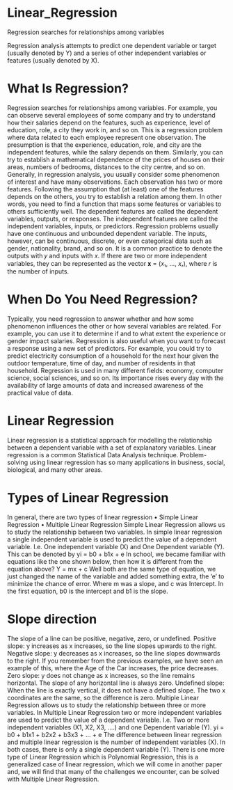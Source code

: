 # Linear_Regression
Regression searches for relationships among variables

Regression analysis attempts to predict one dependent variable or target (usually denoted by Y) and a series of other independent variables or features (usually denoted by X).
# What Is Regression?
Regression searches for relationships among variables.
For example, you can observe several employees of some company and try to understand how their salaries depend on the features, such as experience, level of education, role, a city they work in, and so on.
This is a regression problem where data related to each employee represent one observation. The presumption is that the experience, education, role, and city are the independent features, while the salary depends on them.
Similarly, you can try to establish a mathematical dependence of the prices of houses on their areas, numbers of bedrooms, distances to the city centre, and so on.
Generally, in regression analysis, you usually consider some phenomenon of interest and have many observations. Each observation has two or more features. Following the assumption that (at least) one of the features depends on the others, you try to establish a relation among them.
In other words, you need to find a function that maps some features or variables to others sufficiently well.
The dependent features are called the dependent variables, outputs, or responses.
The independent features are called the independent variables, inputs, or predictors.
Regression problems usually have one continuous and unbounded dependent variable. The inputs, however, can be continuous, discrete, or even categorical data such as gender, nationality, brand, and so on.
It is a common practice to denote the outputs with 𝑦 and inputs with 𝑥. If there are two or more independent variables, they can be represented as the vector 𝐱 = (𝑥₁, …, 𝑥ᵣ), where 𝑟 is the number of inputs.
# When Do You Need Regression?
Typically, you need regression to answer whether and how some phenomenon influences the other or how several variables are related. For example, you can use it to determine if and to what extent the experience or gender impact salaries.
Regression is also useful when you want to forecast a response using a new set of predictors. For example, you could try to predict electricity consumption of a household for the next hour given the outdoor temperature, time of day, and number of residents in that household.
Regression is used in many different fields: economy, computer science, social sciences, and so on. Its importance rises every day with the availability of large amounts of data and increased awareness of the practical value of data.
# Linear Regression
Linear regression is a statistical approach for modelling the relationship between a dependent variable with a set of explanatory variables. Linear regression is a common Statistical Data Analysis technique.
Problem-solving using linear regression has so many applications in business, social, biological, and many other areas.
# Types of Linear Regression
In general, there are two types of linear regression
      •	Simple Linear Regression
      •	Multiple Linear Regression
Simple Linear Regression allows us to study the relationship between two variables.
In simple linear regression a single independent variable is used to predict the value of a dependent variable.
I.e. One independent variable (X) and One Dependent variable (Y).
This can be denoted by
                  yi = b0 + b1x + e
In school, we became familiar with equations like the one shown below, then how it is different from the equation above?
                  Y = mx + c
Well both are the same type of equation, we just changed the name of the variable and added something extra, the ‘e’ to minimize the chance of error.
Where m was a slope, and c was Intercept. In the first equation, b0 is the intercept and b1 is the slope.
# Slope direction
The slope of a line can be positive, negative, zero, or undefined.
Positive slope: y increases as x increases, so the line slopes upwards to the right.
Negative slope: y decreases as x increases, so the line slopes downwards to the right. If you remember from the previous examples, we have seen an example of this, where the Age of the Car increases, the price decreases.
Zero slope: y does not change as x increases, so the line remains horizontal. The slope of any horizontal line is always zero.
Undefined slope: When the line is exactly vertical, it does not have a defined slope. The two x coordinates are the same, so the difference is zero.
Multiple Linear Regression allows us to study the relationship between three or more variables.
In Multiple Linear Regression two or more independent variables are used to predict the value of a dependent variable.
I.e. Two or more independent variables (X1, X2, X3, ….) and one Dependent variable (Y).
                yi = b0 + b1x1 + b2x2 + b3x3 + ... + e
The difference between linear regression and multiple linear regression is the number of independent variables (X). In both cases, there is only a single dependent variable (Y).
There is one more type of Linear Regression which is Polynomial Regression, this is a generalized case of linear regression, which we will come in another paper and, we will find that many of the challenges we encounter, can be solved with Multiple Linear Regression.
